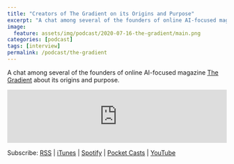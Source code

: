 ```yaml
---
title: "Creators of The Gradient on its Origins and Purpose"
excerpt: "A chat among several of the founders of online AI-focused magazine The Gradient"
image: 
  feature: assets/img/podcast/2020-07-16-the-gradient/main.png
categories: [podcast]
tags: [interview]
permalink: /podcast/the-gradient
---
```

A chat among several of the founders of online AI-focused magazine [The Gradient](thegradient.pub) about its origins and purpose.

<div id="l7gnPyr_ShaGGI6z8OJgnQ"><script src="https://embed.trint.com/l7gnPyr_ShaGGI6z8OJgnQ/player.js"></script></div>

<iframe title="Creators of "The Gradient" on its Origins and Purpose" src="https://www.podbean.com/media/player/66zta-e3712d&?from=usersite&skin=1&fonts=Helvetica&auto=0&download=1&share=1&version=1&btn-skin=103" height="122" width="100%" style="border: none;" scrolling="no" data-name="pb-iframe-player"></iframe>

Subscribe: <a href="https://feed.podbean.com/aitalk/feed.xml">RSS</a> |
<a href="https://podcasts.apple.com/us/podcast/lets-talk-ai/id1502782720">iTunes</a> |
<a href="https://open.spotify.com/show/17HiNdxcoKJLLNibIAyUch">Spotify</a> |
<a href="https://pca.st/podcast/824c4060-472b-0138-9766-0acc26574db2">Pocket Casts</a> |
<a href="https://www.youtube.com/channel/UCKARTq-t5SPMzwtft8FWwnA">YouTube</a>

